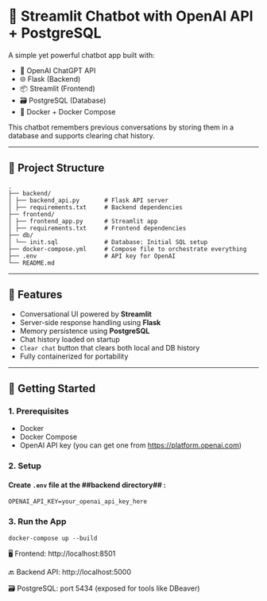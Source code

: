 # 🧠 Streamlit Chatbot with OpenAI API + PostgreSQL

A simple yet powerful chatbot app built with:

- 🧠 OpenAI ChatGPT API
- 🌐 Flask (Backend)
- 📦 Streamlit (Frontend)
- 🗃️ PostgreSQL (Database)
- 🐳 Docker + Docker Compose

This chatbot remembers previous conversations by storing them in a database and supports clearing chat history.

---

## 📁 Project Structure
```
.
├── backend/
│ ├── backend_api.py       # Flask API server
│ ├── requirements.txt     # Backend dependencies
├── frontend/
│ ├── frontend_app.py      # Streamlit app
│ ├── requirements.txt     # Frontend dependencies
├── db/
│ └── init.sql             # Database: Initial SQL setup
├── docker-compose.yml     # Compose file to orchestrate everything
├── .env                   # API key for OpenAI
└── README.md
```


---

## 🚀 Features

- Conversational UI powered by **Streamlit**
- Server-side response handling using **Flask**
- Memory persistence using **PostgreSQL**
- Chat history loaded on startup
- `Clear chat` button that clears both local and DB history
- Fully containerized for portability

---

## 🔧 Getting Started

### 1. Prerequisites

- Docker
- Docker Compose
- OpenAI API key (you can get one from https://platform.openai.com)

### 2. Setup

#### Create `.env` file at the ##backend directory## :
```
OPENAI_API_KEY=your_openai_api_key_here
```

### 3. Run the App
```
docker-compose up --build
```
🖥️ Frontend: http://localhost:8501

🔙 Backend API: http://localhost:5000

🗃️ PostgreSQL: port 5434 (exposed for tools like DBeaver)